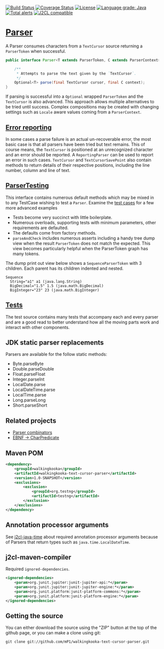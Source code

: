 [![Build Status](https://travis-ci.com/mP1/walkingkooka-text-cursor-parser.svg?branch=master)](https://travis-ci.com/mP1/walkingkooka-text-cursor-parser.svg?branch=master)
[![Coverage Status](https://coveralls.io/repos/github/mP1/walkingkooka-text-cursor-parser/badge.svg?branch=master)](https://coveralls.io/github/mP1/walkingkooka-text-cursor-parser?branch=master)
[![License](https://img.shields.io/badge/License-Apache%202.0-blue.svg)](https://opensource.org/licenses/Apache-2.0)
[![Language grade: Java](https://img.shields.io/lgtm/grade/java/g/mP1/walkingkooka-text-cursor-parser.svg?logo=lgtm&logoWidth=18)](https://lgtm.com/projects/g/mP1/walkingkooka-text-cursor-parser/context:java)
[![Total alerts](https://img.shields.io/lgtm/alerts/g/mP1/walkingkooka-text-cursor-parser.svg?logo=lgtm&logoWidth=18)](https://lgtm.com/projects/g/mP1/walkingkooka-text-cursor-parser/alerts/)
[![J2CL compatible](https://img.shields.io/badge/J2CL-compatible-brightgreen.svg)](https://github.com/mP1/j2cl-central)



# [Parser](https://github.com/mP1/walkingkooka-text-cursor-parser/blob/master/src/main/java/walkingkooka/text/cursor/Parser.java)
A Parser consumes characters from a `TextCursor` source returning a `ParserToken` when successful. 

```java
public interface Parser<T extends ParserToken, C extends ParserContext> {

    /**
     * Attempts to parse the text given by the `TextCursor`.
     */
    Optional<T> parse(final TextCursor cursor, final C context);
}
```

If parsing is successful into a `Optional` wrapped `ParserToken` and the `TextCursor` is also advanced. This approach
allows multiple alternatives to be tried until success. Complex compositions may be created with changing settings such
as `Locale` aware values coming from a `ParserContext`.



## [Error reporting](https://github.com/mP1/walkingkooka-text-cursor-parser/blob/master/src/main/java/walkingkooka/text/cursor/parser/ReportingParser.java)

In some cases a parse failure is an actual un-recoverable error, the most basic case is that all parsers have been tried
but text remains. This of course means, the `TextCursor` is positioned at an unrecognized character and an error should
be reported. A `ReportingParser` can be used to report an error in such cases. `TextCursor` and `TextCursorSavePoint`
also contain methods to return details of their respective positions, including the line number, column and line of text.



## [ParserTesting](https://github.com/mP1/walkingkooka-text-cursor-parser/blob/master/src/main/java/walkingkooka/text/cursor/parser/ParserTesting.java)

This interface contains numerous default methods which may be mixed in to any TestCase wishing to test a `Parser`. Examine 
the [test cases](https://github.com/mP1/walkingkooka-text-cursor-parser/tree/master/src/test/java/walkingkooka/text/cursor/parser) for a few more advanced examples 

- Tests become very succinct with little boilerplate.
- Numerous overloads, supporting tests with minimum parameters, other requirements are defaulted.
- The defaults come from factory methods.
- `parseAndCheck` includes numerous asserts including a handy tree dump view when the result `ParserToken` does not match the expected. This view becomes particularly helpful when the ParserToken graph has many tokens.

The dump print out view below shows a `SequenceParserToken` with 3 children. Each parent has its children indented and nested.

```
Sequence
  String="a1" a1 (java.lang.String)
  BigDecimal="1.5" 1.5 (java.math.BigDecimal)
  BigInteger="23" 23 (java.math.BigInteger)

```



## [Tests](https://github.com/mP1/walkingkooka-text-cursor-parser/tree/master/src/test/java/walkingkooka/text/cursor/parser)

The test source contains many tests that accompany each and every parser and are a good read to better understand how
all the moving parts work and interact with other components.



## JDK static parser replacements

Parsers are available for the follow static methods:

- Byte.parseByte
- Double.parseDouble
- Float.parseFloat
- Integer.parseInt
- LocalDate.parse
- LocalDateTime.parse
- LocalTime.parse
- Long.parseLong
- Short.parseShort



## Related projects 

- [Parser combinators](https://github.com/mP1/walkingkooka-text-cursor-parser-ebnf)
- [EBNF -> CharPredicate](https://github.com/mP1/walkingkooka-text-cursor-parser-ebnf-charpredicate)



## Maven POM

```xml
<dependency>
    <groupId>walkingkooka</groupId>
    <artifactId>walkingkooka-text-cursor-parser</artifactId>
    <version>1.0-SNAPSHOT</version>
    <exclusions>
        <exclusion>
            <groupId>org.testng</groupId>
            <artifactId>testng</artifactId>
        </exclusion>
    </exclusions>
</dependency>
```      



## Annotation processor arguments

See [j2cl-java-time](https://github.com/mP1/j2cl-java-time/blob/master/README.md#annotation-processor-arguments) about
required annotation processor arguments because of Parsers that return types such as `java.time.LocalDateTime`.



## j2cl-maven-compiler

Required `ignored-dependencies`.

```xml
<ignored-dependencies>
    <param>org.junit.jupiter:junit-jupiter-api:*</param>
    <param>org.junit.jupiter:junit-jupiter-engine:*</param>
    <param>org.junit.platform:junit-platform-commons:*</param>
    <param>org.junit.platform:junit-platform-engine:*</param>
</ignored-dependencies>
```



## Getting the source

You can either download the source using the "ZIP" button at the top
of the github page, or you can make a clone using git:

```
git clone git://github.com/mP1/walkingkooka-text-cursor-parser.git
```
